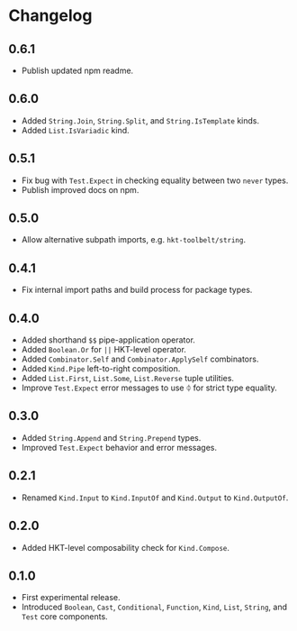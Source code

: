 # Changelog

## 0.6.1

- Publish updated npm readme.

## 0.6.0

- Added `String.Join`, `String.Split`, and `String.IsTemplate` kinds.
- Added `List.IsVariadic` kind.

## 0.5.1

- Fix bug with `Test.Expect` in checking equality between two `never` types.
- Publish improved docs on npm.

## 0.5.0

- Allow alternative subpath imports, e.g. `hkt-toolbelt/string`.

## 0.4.1

- Fix internal import paths and build process for package types.

## 0.4.0

- Added shorthand `$$` pipe-application operator.
- Added `Boolean.Or` for `||` HKT-level operator.
- Added `Combinator.Self` and `Combinator.ApplySelf` combinators.
- Added `Kind.Pipe` left-to-right composition.
- Added `List.First`, `List.Some`, `List.Reverse` tuple utilities.
- Improve `Test.Expect` error messages to use ᛰ for strict type equality.

## 0.3.0

- Added `String.Append` and `String.Prepend` types.
- Improved `Test.Expect` behavior and error messages.

## 0.2.1

- Renamed `Kind.Input` to `Kind.InputOf` and `Kind.Output` to `Kind.OutputOf`.

## 0.2.0

- Added HKT-level composability check for `Kind.Compose`.

## 0.1.0

- First experimental release.
- Introduced `Boolean`, `Cast`, `Conditional`, `Function`, `Kind`, `List`, `String`, and `Test` core components.
